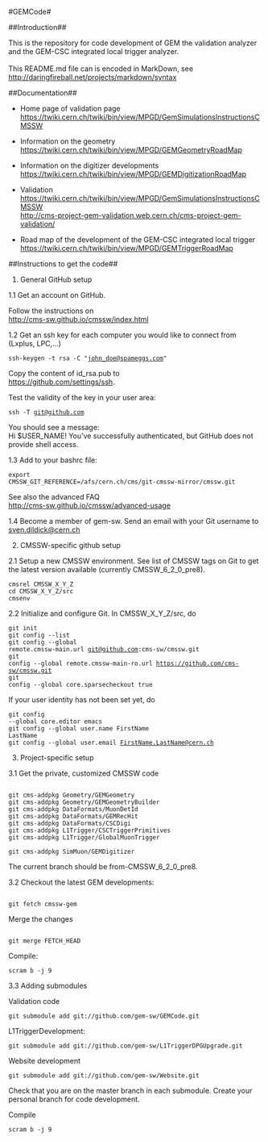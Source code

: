#GEMCode#

##Introduction##

This is the repository for code development of GEM the validation analyzer and the GEM-CSC integrated local trigger analyzer.<br><br>
This README.md file can is encoded in MarkDown, see<br>
http://daringfireball.net/projects/markdown/syntax

##Documentation##

* Home page of validation page<br>
https://twiki.cern.ch/twiki/bin/view/MPGD/GemSimulationsInstructionsCMSSW<br>

* Information on the geometry<br>
https://twiki.cern.ch/twiki/bin/view/MPGD/GEMGeometryRoadMap<br>

* Information on the digitizer developments<br>
https://twiki.cern.ch/twiki/bin/view/MPGD/GEMDigitizationRoadMap<br>

* Validation<br>
https://twiki.cern.ch/twiki/bin/view/MPGD/GemSimulationsInstructionsCMSSW<br>
http://cms-project-gem-validation.web.cern.ch/cms-project-gem-validation/<br>

* Road map of the development of the GEM-CSC integrated local trigger<br>
https://twiki.cern.ch/twiki/bin/view/MPGD/GEMTriggerRoadMap


##Instructions to get the code##

1. General GitHub setup

1.1 Get an account on GitHub. 

Follow the instructions on<br>
http://cms-sw.github.io/cmssw/index.html

1.2 Get an ssh key for each computer you would like to connect from (Lxplus, LPC,...)<pre><code>ssh-keygen -t rsa -C "john_doe@spameggs.com"</code></pre>

Copy the content of id_rsa.pub to<br> 
https://github.com/settings/ssh. 

Test the validity of the key in your user area:<pre><code>ssh -T git@github.com</code></pre>

You should see a message:<br> 
Hi $USER_NAME! You've successfully authenticated, but GitHub does not provide shell access.

1.3 Add to your bashrc file:<br><pre><code>export CMSSW_GIT_REFERENCE=/afs/cern.ch/cms/git-cmssw-mirror/cmssw.git</code></pre>

See also the advanced FAQ<br>
http://cms-sw.github.io/cmssw/advanced-usage

1.4 Become a member of gem-sw. Send an email with your Git username to <br>
sven.dildick@cern.ch

2. CMSSW-specific github setup<br>

2.1 Setup a new CMSSW environment. See list of CMSSW tags on Git to get the latest version available (currently CMSSW_6_2_0_pre8).
<pre><code>cmsrel CMSSW_X_Y_Z<br>cd CMSSW_X_Y_Z/src<br>cmsenv</code></pre>
 
2.2 Initialize and configure Git. In CMSSW_X_Y_Z/src, do<pre><code>git init<br>git config --list<br>git config --global remote.cmssw-main.url git@github.com:cms-sw/cmssw.git<br>git config --global remote.cmssw-main-ro.url https://github.com/cms-sw/cmssw.git<br>git config --global core.sparsecheckout true</code></pre>

If your user identity has not been set yet, do<pre><code>git config --global core.editor emacs<br>git config --global user.name FirstName LastName<br>git config --global user.email FirstName.LastName@cern.ch</code></pre>


3. Project-specific setup

3.1 Get the private, customized CMSSW code

<pre><code>
git cms-addpkg Geometry/GEMGeometry
git cms-addpkg Geometry/GEMGeometryBuilder
git cms-addpkg DataFormats/MuonDetId
git cms-addpkg DataFormats/GEMRecHit
git cms-addpkg DataFormats/CSCDigi
git cms-addpkg L1Trigger/CSCTriggerPrimitives
git cms-addpkg L1Trigger/GlobalMuonTrigger
<!--
git cms-addpkg L1Trigger/CSCTrackFinder
git cms-addpkg L1Trigger/CSCCommonTrigger
git cms-addpkg DataFormats/L1CSCTrackFinder
-->
git cms-addpkg SimMuon/GEMDigitizer
</code></pre>

The current branch should be from-CMSSW_6_2_0_pre8. 

3.2 Checkout the latest GEM developments: 

<pre><code>
git fetch cmssw-gem
</code></pre>

Merge the changes
<pre><code>
git merge FETCH_HEAD
</code></pre>

Compile:<pre><code>scram b -j 9</code></pre>

3.3 Adding submodules

Validation code
<pre><code>git submodule add git://github.com/gem-sw/GEMCode.git</code></pre>

L1TriggerDevelopment:
<pre><code>git submodule add git://github.com/gem-sw/L1TriggerDPGUpgrade.git</code></pre>

Website development
<pre><code>git submodule add git://github.com/gem-sw/Website.git</code></pre>

Check that you are on the master branch in each submodule. Create your personal branch for code development.

Compile<pre><code>scram b -j 9</code></pre>










